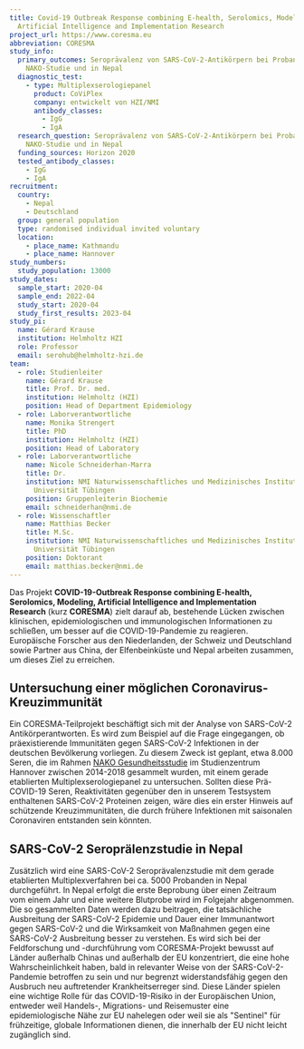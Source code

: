 ```yaml
---
title: Covid-19 Outbreak Response combining E-health, Serolomics, Modelling,
  Artificial Intelligence and Implementation Research
project_url: https://www.coresma.eu
abbreviation: CORESMA
study_info:
  primary_outcomes: Seroprävalenz von SARS-CoV-2-Antikörpern bei Probanden der
    NAKO-Studie und in Nepal
  diagnostic_test:
    - type: Multiplexserologiepanel
      product: CoViPlex
      company: entwickelt von HZI/NMI
      antibody_classes:
        - IgG
        - IgA
  research_question: Seroprävalenz von SARS-CoV-2-Antikörpern bei Probanden der
    NAKO-Studie und in Nepal
  funding_sources: Horizon 2020
  tested_antibody_classes:
    - IgG
    - IgA
recruitment:
  country:
    - Nepal
    - Deutschland
  group: general population
  type: randomised individual invited voluntary
  location:
    - place_name: Kathmandu
    - place_name: Hannover
study_numbers:
  study_population: 13000
study_dates:
  sample_start: 2020-04
  sample_end: 2022-04
  study_start: 2020-04
  study_first_results: 2023-04
study_pi:
  name: Gérard Krause
  institution: Helmholtz HZI
  role: Professor
  email: serohub@helmholtz-hzi.de
team:
  - role: Studienleiter
    name: Gérard Krause
    title: Prof. Dr. med.
    institution: Helmholtz (HZI)
    position: Head of Department Epidemiology
  - role: Laborverantwortliche
    name: Monika Strengert
    title: PhD
    institution: Helmholtz (HZI)
    position: Head of Laboratory
  - role: Laborverantwortliche
    name: Nicole Schneiderhan-Marra
    title: Dr.
    institution: NMI Naturwissenschaftliches und Medizinisches Institut an der
      Universität Tübingen
    position: Gruppenleiterin Biochemie
    email: schneiderhan@nmi.de
  - role: Wissenschaftler
    name: Matthias Becker
    title: M.Sc.
    institution: NMI Naturwissenschaftliches und Medizinisches Institut an der
      Universität Tübingen
    position: Doktorant
    email: matthias.becker@nmi.de
---
```

Das Projekt **COVID-19-Outbreak Response combining E-health, Serolomics, Modeling, Artificial Intelligence and Implementation Research** (kurz **CORESMA**) zielt darauf ab, bestehende Lücken zwischen klinischen, epidemiologischen und immunologischen Informationen zu schließen, um besser auf die COVID-19-Pandemie zu reagieren. Europäische Forscher aus den Niederlanden, der Schweiz und Deutschland sowie Partner aus China, der Elfenbeinküste und Nepal arbeiten zusammen, um dieses Ziel zu erreichen.

## Untersuchung einer möglichen Coronavirus-Kreuzimmunität

Ein CORESMA-Teilprojekt beschäftigt sich mit der Analyse von SARS-CoV-2 Antikörperantworten. Es wird zum Beispiel auf die Frage eingegangen, ob präexistierende Immunitäten gegen SARS-CoV-2 Infektionen in der deutschen Bevölkerung vorliegen. Zu diesem Zweck ist geplant, etwa 8.000 Seren, die im Rahmen [NAKO Gesundheitsstudie](https://nako.de/) im Studienzentrum Hannover zwischen 2014-2018 gesammelt wurden, mit einem gerade etablierten Multiplexserologiepanel zu untersuchen. Sollten diese Prä-COVID-19 Seren, Reaktivitäten gegenüber den in unserem Testsystem enthaltenen SARS-CoV-2 Proteinen zeigen, wäre dies ein erster Hinweis auf schützende Kreuzimmunitäten, die durch frühere Infektionen mit saisonalen Coronaviren entstanden sein könnten.

## SARS-CoV-2 Seroprälenzstudie in Nepal

Zusätzlich wird eine SARS-CoV-2 Seroprävalenzstudie mit dem gerade etablierten Multiplexverfahren bei ca. 5000 Probanden in Nepal durchgeführt. In Nepal erfolgt die erste Beprobung über einen Zeitraum vom einem Jahr und eine weitere Blutprobe wird im Folgejahr abgenommen. Die so gesammelten Daten werden dazu beitragen, die tatsächliche Ausbreitung der SARS-CoV-2 Epidemie und Dauer einer Immunantwort gegen SARS-CoV-2 und die Wirksamkeit von Maßnahmen gegen eine SARS-CoV-2 Ausbreitung besser zu verstehen. Es wird sich bei der Feldforschung und -durchführung vom CORESMA-Projekt bewusst auf Länder außerhalb Chinas und außerhalb der EU konzentriert, die eine hohe Wahrscheinlichkeit haben, bald in relevanter Weise von der SARS-CoV-2-Pandemie betroffen zu sein und nur begrenzt widerstandsfähig gegen den Ausbruch neu auftretender Krankheitserreger sind. Diese Länder spielen eine wichtige Rolle für das COVID-19-Risiko in der Europäischen Union, entweder weil Handels-, Migrations- und Reisemuster eine epidemiologische Nähe zur EU nahelegen oder weil sie als "Sentinel" für frühzeitige, globale Informationen dienen, die innerhalb der EU nicht leicht zugänglich sind.
